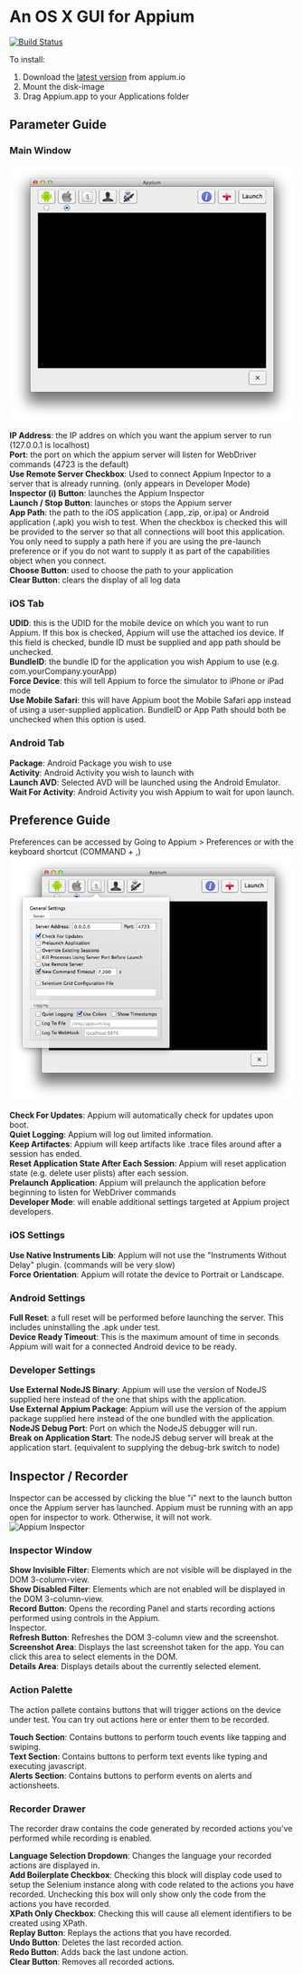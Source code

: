 An OS X GUI for Appium
=======================
[![Build Status](https://travis-ci.org/appium/appium-dot-app.svg?branch=master)](https://travis-ci.org/appium/appium-dot-app)

To install:

1. Download the [latest version](https://bitbucket.org/appium/appium.app/downloads/appium.dmg) from appium.io
2. Mount the disk-image
3. Drag Appium.app to your Applications folder

Parameter Guide
------------

### Main Window

![Appium Main Window](/README-files/images/mainwindow.png "Appium Main Window")

**IP Address**: the IP addres on which you want the appium server to run (127.0.0.1 is localhost)<br />
**Port**: the port on which the appium server will listen for WebDriver commands (4723 is the default)<br />
**Use Remote Server Checkbox**: Used to connect Appium Inpector to a server that is already running.
(only appears in Developer Mode) <br />
**Inspector (i) Button**: launches the Appium Inspector<br />
**Launch / Stop Button**: launches or stops the Appium server<br />
**App Path**: the path to the iOS application (.app,.zip, or.ipa) or Android application (.apk) you wish to test.
When the checkbox is checked this will be provided to the server so that all connections will boot this application.
You only need to supply a path here if you are using the pre-launch preference or if you do not want to supply it as
part of the capabilities object when you connect.<br />
**Choose Button**: used to choose the path to your application<br />
**Clear Button**: clears the display of all log data<br/>

### iOS Tab

**UDID**: this is the UDID for the mobile device on which you want to run Appium. If this box is checked, Appium will
use the attached ios device. If this field is checked, bundle ID must be supplied and app path should be unchecked.<br />
**BundleID**: the bundle ID for the application you wish Appium to use (e.g. com.yourCompany.yourApp)<br />
**Force Device**: this will tell Appium to force the simulator to iPhone or iPad mode<br />
**Use Mobile Safari**: this will have Appium boot the Mobile Safari app instead of using a user-supplied application.
BundleID or App Path should both be unchecked when this option is used.<br />

### Android Tab

**Package**: Android Package you wish to use<br />
**Activity**: Android Activity you wish to launch with<br />
**Launch AVD**: Selected AVD will be launched using the Android Emulator.<br />
**Wait For Activity**: Android Activity you wish Appium to wait for upon launch.<br />

Preference Guide
------------
Preferences can be accessed by Going to Appium > Preferences or with the keyboard shortcut (COMMAND + ,)<br />
![Appium Preferences](/README-files/images/preferences.png "Appium Preferences")

**Check For Updates**: Appium will automatically check for updates upon boot.<br />
**Quiet Logging**: Appium will log out limited information.<br />
**Keep Artifactes**: Appium will keep artifacts like .trace files around after a session has ended. <br />
**Reset Application State After Each Session**: Appium will reset application state (e.g. delete user plists)
after each session. <br />
**Prelaunch Application**: Appium will prelaunch the application before beginning to listen for WebDriver
commands<br />
**Developer Mode**: will enable additional settings targeted at Appium project developers.

### iOS Settings
**Use Native Instruments Lib**: Appium will not use the "Instruments Without Delay" plugin. (commands will be
very slow)<br />
**Force Orientation**: Appium will rotate the device to Portrait or Landscape.<br />

### Android Settings
**Full Reset**: a full reset will be performed before launching the server. This includes uninstalling the .apk
under test.<br />
**Device Ready Timeout**: This is the maximum amount of time in seconds Appium will wait for a connected Android
device to be ready.<br />

### Developer Settings
**Use External NodeJS Binary**:  Appium will use the version of NodeJS supplied here instead of the one that ships
with the application.<br />
**Use External Appium Package**: Appium will use the version of the appium package supplied here instead of the one
bundled with the application.<br />
**NodeJS Debug Port**: Port on which the NodeJS debugger will run.<br />
**Break on Application Start**: The nodeJS debug server will break at the application start. (equivalent to
supplying the debug-brk switch to node)<br />

Inspector / Recorder
------------
Inspector can be accessed by clicking the blue "i" next to the launch button once the Appium server has launched.
Appium must be running with an app open for inspector to work. Otherwise, it will not work.<br />
![Appium Inspector](/README-files/images/inspector.png "Appium Inspector")

### Inspector Window
**Show Invisible Filter**: Elements which are not visible will be displayed in the DOM 3-column-view.<br />
**Show Disabled Filter**: Elements which are not enabled will be displayed in the DOM 3-column-view.<br />
**Record Button**: Opens the recording Panel and starts recording actions performed using controls in the Appium.<br />
Inspector.<br />
**Refresh Button**: Refreshes the DOM 3-column view and the screenshot.<br />
**Screenshot Area**: Displays the last screenshot taken for the app. You can click this area to select elements
in the DOM.<br />
**Details Area**: Displays details about the currently selected element.<br />

### Action Palette
The action pallete contains buttons that will trigger actions on the device under test. You can try out actions here
or enter them to be recorded.<br />

**Touch Section**: Contains buttons to perform touch events like tapping and swiping.<br />
**Text Section**: Contains buttons to perform text events like typing and executing javascript.<br />
**Alerts Section**: Contains buttons to perform events on alerts and actionsheets.<br />

### Recorder Drawer
The recorder draw contains the code generated by recorded actions you've performed while recording
is enabled.<br />

**Language Selection Dropdown**: Changes the language your recorded actions are displayed in.<br />
**Add Boilerplate Checkbox**: Checking this block will display code used to setup the Selenium instance along
with code related to the actions you have recorded. Unchecking this box will only show only the code from the actions
you have recorded.<br />
**XPath Only Checkbox**: Checking this will cause all element identifiers to be created using XPath.<br />
**Replay Button**: Replays the actions that you have recorded.<br />
**Undo Button**: Deletes the last recorded action.<br />
**Redo Button**: Adds back the last undone action.<br />
**Clear Button**: Removes all recorded actions.<br />
